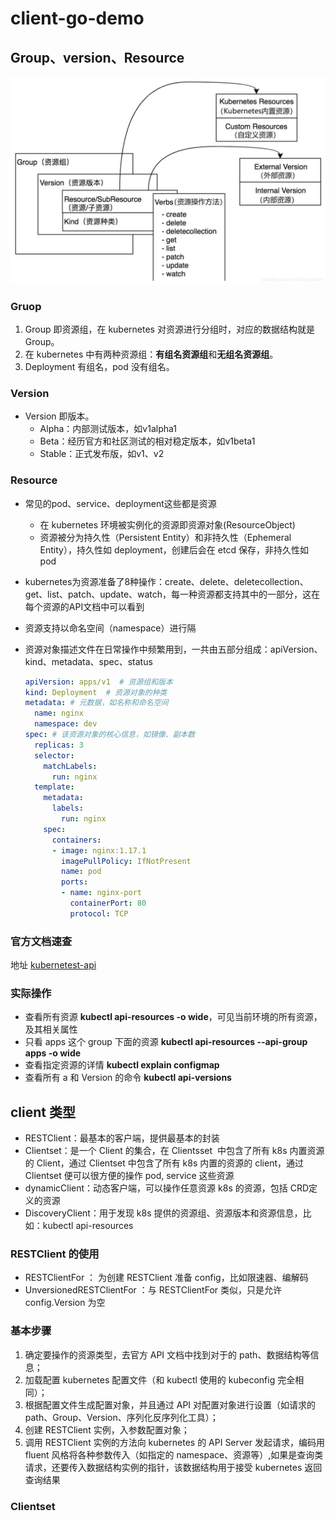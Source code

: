 # client-go-demo

## Group、version、Resource

![](./image/group-version-resource.jpeg)



### Gruop

1. Group 即资源组，在 kubernetes 对资源进行分组时，对应的数据结构就是 Group。
2. 在 kubernetes 中有两种资源组：**有组名资源组**和**无组名资源组**。
3. Deployment 有组名，pod 没有组名。

### Version

* Version 即版本。
  * Alpha：内部测试版本，如v1alpha1
  * Beta：经历官方和社区测试的相对稳定版本，如v1beta1
  * Stable：正式发布版，如v1、v2

### Resource

* 常见的pod、service、deployment这些都是资源

  * 在 kubernetes 环境被实例化的资源即资源对象(ResourceObject)
  * 资源被分为持久性（Persistent Entity）和非持久性（Ephemeral Entity），持久性如 deployment，创建后会在 etcd 保存，非持久性如 pod

* kubernetes为资源准备了8种操作：create、delete、deletecollection、get、list、patch、update、watch，每一种资源都支持其中的一部分，这在每个资源的API文档中可以看到

* 资源支持以命名空间（namespace）进行隔

* 资源对象描述文件在日常操作中频繁用到，一共由五部分组成：apiVersion、kind、metadata、spec、status

  ```yaml
  apiVersion: apps/v1  # 资源组和版本
  kind: Deployment	# 资源对象的种类
  metadata:	# 元数据，如名称和命名空间
    name: nginx
    namespace: dev
  spec:	# 该资源对象的核心信息，如镜像、副本数
    replicas: 3
    selector:
      matchLabels:
        run: nginx
    template:
      metadata:
        labels:
          run: nginx
      spec:
        containers:
        - image: nginx:1.17.1
          imagePullPolicy: IfNotPresent
          name: pod
          ports:
          - name: nginx-port
            containerPort: 80
            protocol: TCP
  ```



### 官方文档速查

地址 [kubernetest-api](https://kubernetes.io/docs/reference/kubernetes-api/)



### 实际操作

* 查看所有资源 **kubectl api-resources -o wide**，可见当前环境的所有资源，及其相关属性
* 只看 apps 这个 group 下面的资源 **kubectl api-resources --api-group apps -o wide**
* 查看指定资源的详情 **kubectl explain configmap**
* 查看所有 a 和 Version 的命令 **kubectl api-versions**



### 

## client 类型

* RESTClient：最基本的客户端，提供最基本的封装
* Clientset：是一个 Client 的集合，在 Clientsset  中包含了所有 k8s 内置资源的 Client，通过 Clientset 中包含了所有 k8s 内置的资源的 client，通过 Clientset 便可以很方便的操作 pod, service 这些资源
* dynamicClient：动态客户端，可以操作任意资源 k8s 的资源，包括 CRD定义的资源
* DiscoveryClient：用于发现 k8s 提供的资源组、资源版本和资源信息，比如：kubectl api-resources

### RESTClient 的使用

* RESTClientFor ： 为创建 RESTClient 准备 config，比如限速器、编解码
* UnversionedRESTClientFor ：与 RESTClientFor 类似，只是允许 config.Version 为空

### 基本步骤

1. 确定要操作的资源类型，去官方 API 文档中找到对于的 path、数据结构等信息；
2. 加载配置 kubernetes 配置文件（和 kubectl 使用的 kubeconfig 完全相同）；
3. 根据配置文件生成配置对象，并且通过 API 对配置对象进行设置（如请求的 path、Group、Version、序列化反序列化工具）；
4. 创建 RESTClient 实例，入参数配置对象；
5. 调用 RESTClient 实例的方法向 kubernetes 的 API Server 发起请求，编码用 fluent 风格将各种参数传入（如指定的 namespace、资源等）,如果是查询类请求，还要传入数据结构实例的指针，该数据结构用于接受 kubernetes 返回查询结果

### Clientset

